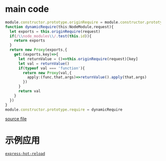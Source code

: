 
# main code 

```typescript
module.constructor.prototype.originRequire = module.constructor.prototype.require
function dynamicRequire(this:NodeModule,request){
  let exports = this.originRequire(request)
  if(/\\node_modules\\/.test(this.id)){
    return exports
  }
  return new Proxy(exports,{
    get:(exports,key)=>{
      let returnValue = ()=>this.originRequire(request)[key]
      let val = returnValue()
      if(typeof val === 'function'){
        return new Proxy(val,{
          apply:(func,that,args)=>returnValue().apply(that,args)
        })
      }
      return val
    }
  })
}
module.constructor.prototype.require = dynamicRequire
```
[source file](./src/index.ts)

# 示例应用
[`express-hot-reload`](./examples/express-hot-reload#readme)
